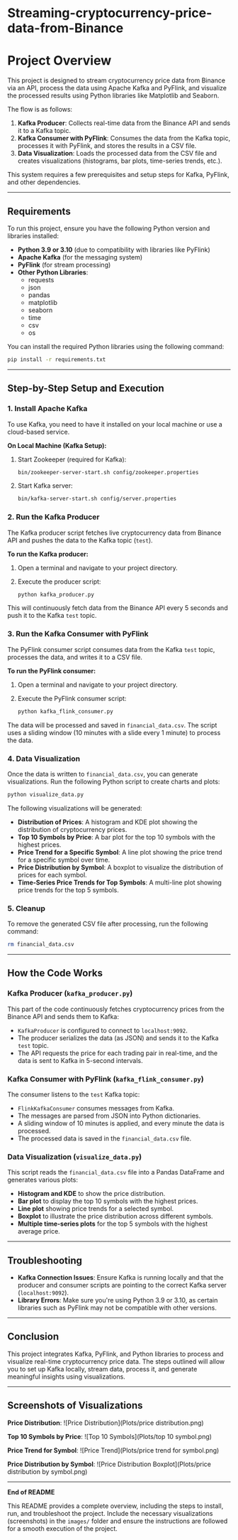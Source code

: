 # Streaming-cryptocurrency-price-data-from-Binance

# Project Overview
This project is designed to stream cryptocurrency price data from Binance via an API, process the data using Apache Kafka and PyFlink, and visualize the processed results using Python libraries like Matplotlib and Seaborn.

The flow is as follows:

1. **Kafka Producer**: Collects real-time data from the Binance API and sends it to a Kafka topic.
2. **Kafka Consumer with PyFlink**: Consumes the data from the Kafka topic, processes it with PyFlink, and stores the results in a CSV file.
3. **Data Visualization**: Loads the processed data from the CSV file and creates visualizations (histograms, bar plots, time-series trends, etc.).

This system requires a few prerequisites and setup steps for Kafka, PyFlink, and other dependencies.

---

## Requirements
To run this project, ensure you have the following Python version and libraries installed:

- **Python 3.9 or 3.10** (due to compatibility with libraries like PyFlink)
- **Apache Kafka** (for the messaging system)
- **PyFlink** (for stream processing)
- **Other Python Libraries**:
  - requests
  - json
  - pandas
  - matplotlib
  - seaborn
  - time
  - csv
  - os

You can install the required Python libraries using the following command:

```bash
pip install -r requirements.txt
```


---

## Step-by-Step Setup and Execution

### 1. Install Apache Kafka
To use Kafka, you need to have it installed on your local machine or use a cloud-based service.

**On Local Machine (Kafka Setup):**

1. Start Zookeeper (required for Kafka):

   ```bash
   bin/zookeeper-server-start.sh config/zookeeper.properties
   ```
2. Start Kafka server:

   ```bash
   bin/kafka-server-start.sh config/server.properties
   ```

### 2. Run the Kafka Producer
The Kafka producer script fetches live cryptocurrency data from Binance API and pushes the data to the Kafka topic (`test`).

**To run the Kafka producer:**

1. Open a terminal and navigate to your project directory.
2. Execute the producer script:

   ```bash
   python kafka_producer.py
   ```

This will continuously fetch data from the Binance API every 5 seconds and push it to the Kafka `test` topic.

### 3. Run the Kafka Consumer with PyFlink
The PyFlink consumer script consumes data from the Kafka `test` topic, processes the data, and writes it to a CSV file.

**To run the PyFlink consumer:**

1. Open a terminal and navigate to your project directory.
2. Execute the PyFlink consumer script:

   ```bash
   python kafka_flink_consumer.py
   ```

The data will be processed and saved in `financial_data.csv`. The script uses a sliding window (10 minutes with a slide every 1 minute) to process the data.

### 4. Data Visualization
Once the data is written to `financial_data.csv`, you can generate visualizations. Run the following Python script to create charts and plots:

```bash
python visualize_data.py
```

The following visualizations will be generated:

- **Distribution of Prices**: A histogram and KDE plot showing the distribution of cryptocurrency prices.
- **Top 10 Symbols by Price**: A bar plot for the top 10 symbols with the highest prices.
- **Price Trend for a Specific Symbol**: A line plot showing the price trend for a specific symbol over time.
- **Price Distribution by Symbol**: A boxplot to visualize the distribution of prices for each symbol.
- **Time-Series Price Trends for Top Symbols**: A multi-line plot showing price trends for the top 5 symbols.

### 5. Cleanup
To remove the generated CSV file after processing, run the following command:

```bash
rm financial_data.csv
```

---

## How the Code Works

### Kafka Producer (`kafka_producer.py`)
This part of the code continuously fetches cryptocurrency prices from the Binance API and sends them to Kafka:

- `KafkaProducer` is configured to connect to `localhost:9092`.
- The producer serializes the data (as JSON) and sends it to the Kafka `test` topic.
- The API requests the price for each trading pair in real-time, and the data is sent to Kafka in 5-second intervals.

### Kafka Consumer with PyFlink (`kafka_flink_consumer.py`)
The consumer listens to the `test` Kafka topic:

- `FlinkKafkaConsumer` consumes messages from Kafka.
- The messages are parsed from JSON into Python dictionaries.
- A sliding window of 10 minutes is applied, and every minute the data is processed.
- The processed data is saved in the `financial_data.csv` file.

### Data Visualization (`visualize_data.py`)
This script reads the `financial_data.csv` file into a Pandas DataFrame and generates various plots:

- **Histogram and KDE** to show the price distribution.
- **Bar plot** to display the top 10 symbols with the highest prices.
- **Line plot** showing price trends for a selected symbol.
- **Boxplot** to illustrate the price distribution across different symbols.
- **Multiple time-series plots** for the top 5 symbols with the highest average price.

---

## Troubleshooting

- **Kafka Connection Issues**: Ensure Kafka is running locally and that the producer and consumer scripts are pointing to the correct Kafka server (`localhost:9092`).
- **Library Errors**: Make sure you're using Python 3.9 or 3.10, as certain libraries such as PyFlink may not be compatible with other versions.

---

## Conclusion
This project integrates Kafka, PyFlink, and Python libraries to process and visualize real-time cryptocurrency price data. The steps outlined will allow you to set up Kafka locally, stream data, process it, and generate meaningful insights using visualizations.

---

## Screenshots of Visualizations

**Price Distribution**: ![Price Distribution](Plots/price distribution.png)

**Top 10 Symbols by Price**: ![Top 10 Symbols](Plots/top 10 symbol.png)

**Price Trend for Symbol**: ![Price Trend](Plots/price trend for symbol.png)

**Price Distribution by Symbol**: ![Price Distribution Boxplot](Plots/price distribution by symbol.png)


---

**End of README**

This README provides a complete overview, including the steps to install, run, and troubleshoot the project. Include the necessary visualizations (screenshots) in the `images/` folder and ensure the instructions are followed for a smooth execution of the project.







